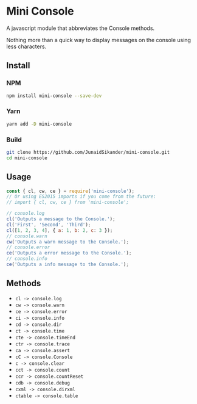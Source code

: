 # Mini Console
A javascript module that abbreviates the Console methods.

Nothing more than a quick way to display messages on the console using less characters.

## Install

### NPM
```bash
npm install mini-console --save-dev
```

### Yarn
```bash
yarn add -D mini-console
```

### Build
```bash
git clone https://github.com/JunaidSikander/mini-console.git 
cd mini-console
```

## Usage

```js
const { cl, cw, ce } = require('mini-console');
// Or using ES2015 imports if you come from the future:
// import { cl, cw, ce } from 'mini-console';

// console.log
cl('Outputs a message to the Console.');
cl('First', 'Second', 'Third');
cl([1, 2, 3, 4], { a: 1, b: 2, c: 3 });
// console.warn
cw('Outputs a warn message to the Console.');
// console.error
ce('Outputs a error message to the Console.');
// console.info
ce('Outputs a info message to the Console.');
```

## Methods

* `cl -> console.log`
* `cw -> console.warn`
* `ce -> console.error`
* `ci -> console.info`
* `cd -> console.dir`
* `ct -> console.time`
* `cte -> console.timeEnd`
* `ctr -> console.trace`
* `ca -> console.assert`
* `cC -> console.Console`
* `c -> console.clear`
* `cct -> console.count`
* `ccr -> console.countReset`
* `cdb -> console.debug`
* `cxml -> console.dirxml`
* `ctable -> console.table`
